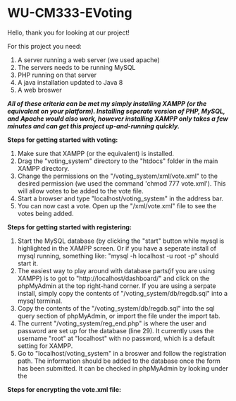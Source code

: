 # WU-CM333-EVoting

Hello, thank you for looking at our project!

For this project you need:
  1. A server running a web server (we used apache)
  2. The servers needs to be running MySQL
  3. PHP running on that server
  4. A java installation updated to Java 8
  5. A web broswer
  
***All of these criteria can be met my simply installing XAMPP (or the equivalent on your platform). Installing seperate version of PHP, MySQL, and Apache would also work, however installing XAMPP only takes a few minutes and can get this project up-and-running quickly.***

**Steps for getting started with voting:**
1. Make sure that XAMPP (or the equivalent) is installed.
2. Drag the "voting_system" directory to the "htdocs" folder in the main XAMPP directory.
3. Change the permissions on the "/voting_system/xml/vote.xml" to the desired permission (we used the command 'chmod 777 vote.xml'). This will allow votes to be added to the vote file.
4. Start a browser and type "localhost/voting_system" in the address bar.
5. You can now cast a vote. Open up the "/xml/vote.xml" file to see the votes being added.

**Steps for getting started with registering:**
1. Start the MySQL database (by clicking the "start" button while mysql is highlighted in the XAMPP screen. Or if you have a seperate install of mysql running, something like: "mysql -h localhost -u root -p" should start it.
2. The easiest way to play around with database parts(if you are using XAMPP) is to got to "http://localhost/dashboard/" and click on the phpMyAdmin at the top right-hand corner. If you are using a serpate install, simply copy the contents of "/voting_system/db/regdb.sql" into a mysql terminal.
3. Copy the contents of the "/voting_system/db/regdb.sql" into the sql query section of phpMyAdmin, or import the file under the import tab.
4. The current "/voting_system/reg_end.php" is where the user and password are set up for the database (line 29). It currently uses the username "root" at "localhost" with no password, which is a default setting for XAMPP.
5. Go to "localhost/voting_system" in a broswer and follow the registration path. The information should be added to the database once the form has been submitted. It can be checked in phpMyAdmin by looking under the 

**Steps for encrypting the vote.xml file:**

